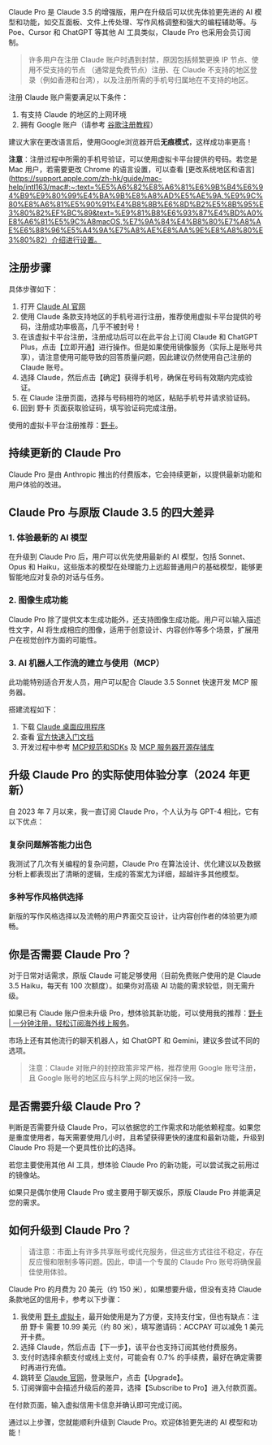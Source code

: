 Claude Pro 是 Claude 3.5 的增强版，用户在升级后可以优先体验更先进的 AI 模型和功能，如交互面板、文件上传处理、写作风格调整和强大的编程辅助等。与 Poe、Cursor 和 ChatGPT 等其他 AI 工具类似，Claude Pro 也采用会员订阅制。

> 许多用户在注册 Claude 账户时遇到封禁，原因包括频繁更换 IP 节点、使用不受支持的节点 （通常是免费节点）注册、在 Claude 不支持的地区登录（例如香港和台湾），以及注册所需的手机号归属地在不支持的地区。

注册 Claude 账户需要满足以下条件：

1. 有支持 Claude 的地区的上网环境
2. 拥有 Google 账户（请参考 [谷歌注册教程](https://bit.ly/bewildcard)）

建议大家在更改语言后，使用Google浏览器开启**无痕模式**，这样成功率更高！

**注意**：注册过程中所需的手机号验证，可以使用虚拟卡平台提供的号码。若您是 Mac 用户，若需要更改 Chrome 的语言设置，可以查看 [更改系统地区和语言](https://support.apple.com/zh-hk/guide/mac-help/intl163/mac#:~:text=%E5%A6%82%E8%A6%81%E6%9B%B4%E6%94%B9%E9%80%99%E4%BA%9B%E8%A8%AD%E5%AE%9A,%E9%9C%80%E8%A6%81%E5%90%91%E4%B8%8B%E6%8D%B2%E5%8B%95%E3%80%82%EF%BC%89&text=%E9%81%B8%E6%93%87%E4%BD%A0%E8%A6%81%E5%9C%A8macOS,%E7%9A%84%E4%B8%80%E7%A8%AE%E6%88%96%E5%A4%9A%E7%A8%AE%E8%AA%9E%E8%A8%80%E3%80%82）介绍进行设置。

## 注册步骤

具体步骤如下：

1. 打开 [Claude AI 官网](https://claude.ai/)
2. 使用 Claude 条款支持地区的手机号进行注册，推荐使用虚拟卡平台提供的号码，注册成功率极高，几乎不被封号！
3. 在该虚拟卡平台注册，注册成功后可以在此平台上订阅 Claude 和 ChatGPT Plus，点击【立即开通】进行操作。但是如果使用镜像服务（实际上是账号共享），请注意使用可能导致的回答质量问题，因此建议仍然使用自己注册的 Claude 账号。
4. 选择 Claude，然后点击【确定】获得手机号，确保在号码有效期内完成验证。
5. 在 Claude 注册页面，选择与号码相符的地区，粘贴手机号并请求验证码。
6. 回到 野卡 页面获取验证码，填写验证码完成注册。

使用的虚拟卡平台注册推荐：[野卡](https://bit.ly/bewildcard)。

## 持续更新的 Claude Pro

Claude Pro 是由 Anthropic 推出的付费版本，它会持续更新，以提供最新功能和用户体验的改进。

## Claude Pro 与原版 Claude 3.5 的四大差异

### 1. 体验最新的 AI 模型

在升级到 Claude Pro 后，用户可以优先使用最新的 AI 模型，包括 Sonnet、Opus 和 Haiku，这些版本的模型在处理能力上远超普通用户的基础模型，能够更智能地应对复杂的对话与任务。

### 2. 图像生成功能

Claude Pro 除了提供文本生成功能外，还支持图像生成功能。用户可以输入描述性文字，AI 将生成相应的图像，适用于创意设计、内容创作等多个场景，扩展用户在视觉创作方面的可能性。

### 3. AI 机器人工作流的建立与使用（MCP）

此功能特别适合开发人员，用户可以配合 Claude 3.5 Sonnet 快速开发 MCP 服务器。

搭建流程如下：

1. 下载 [Claude 桌面应用程序](https://claude.ai/download)
2. 查看 [官方快速入门文档](https://modelcontextprotocol.io/quickstart)
3. 开发过程中参考 [MCP规范和SDKs](https://github.com/modelcontextprotocol) 及 [MCP 服务器开源存储库](https://github.com/modelcontextprotocol/servers)

## 升级 Claude Pro 的实际使用体验分享（2024 年更新）

自 2023 年 7 月以来，我一直订阅 Claude Pro，个人认为与 GPT-4 相比，它有以下优点：

### 复杂问题解答能力出色

我测试了几次有关编程的复杂问题，Claude Pro 在算法设计、优化建议以及数据分析上都表现出了清晰的逻辑，生成的答案尤为详细，超越许多其他模型。

### 多种写作风格供选择

新版的写作风格选择以及流畅的用户界面交互设计，让内容创作者的体验更为顺畅。

## 你是否需要 Claude Pro？

对于日常对话需求，原版 Claude 可能足够使用（目前免费账户使用的是 Claude 3.5 Haiku，每天有 100 次额度）。如果你对高级 AI 功能的需求较低，则无需升级。

如果已有 Claude 账户但未升级 Pro，想体验其新功能，可以使用我的推荐：[野卡 | 一分钟注册，轻松订阅海外线上服务](https://bit.ly/bewildcard)。

市场上还有其他流行的聊天机器人，如 ChatGPT 和 Gemini，建议多尝试不同的选项。

> 注意：Claude 对账户的封控政策非常严格，推荐使用 Google 账号注册，且 Google 账号的地区应与科学上网的地区保持一致。

## 是否需要升级 Claude Pro？

判断是否需要升级 Claude Pro，可以依据您的工作需求和功能依赖程度。如果您是重度使用者，每天需要使用几小时，且希望获得更快的速度和最新功能，升级到 Claude Pro 将是一个更具性价比的选择。

若您主要使用其他 AI 工具，想体验 Claude Pro 的新功能，可以尝试我之前用过的镜像站。

如果只是偶尔使用 Claude Pro 或主要用于聊天娱乐，原版 Claude Pro 并能满足您的需求。

## 如何升级到 Claude Pro？

> 请注意：市面上有许多共享账号或代充服务，但这些方式往往不稳定，存在反应慢和限制多等问题。因此，申请一个专属的 Claude Pro 账号将确保最佳使用体验。

Claude Pro 的月费为 20 美元（约 150 米），如果想要升级，但没有支持 Claude 条款地区的信用卡，参考以下步骤：

1. 我使用 [野卡 虚拟卡](https://bit.ly/bewildcard)，最开始使用是为了方便，支持支付宝，但也有缺点：注册 野卡 需要 10.99 美元（约 80 米），填写邀请码：ACCPAY 可以减免 1 美元开卡费。
2. 选择 Claude，然后点击【下一步】，该平台也支持订阅其他付费服务。
3. 支付时选择余额支付或线上支付，可能会有 0.7% 的手续费，最好在确定需要时再进行充值。
4. 跳转至 [Claude 官网](https://claude.ai/)，登录账户，点击【Upgrade】。
5. 订阅弹窗中会描述升级后的差异，选择【Subscribe to Pro】进入付款页面。

在付款页面，输入虚拟信用卡信息并确认即可完成订阅。

通过以上步骤，您就能顺利升级到 Claude Pro。欢迎体验更先进的 AI 模型和功能！